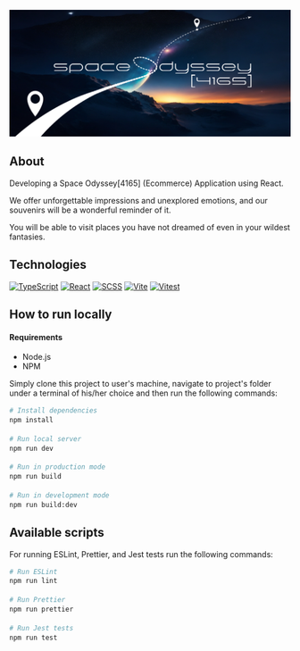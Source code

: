 [![Header](./eCommerce-Application/public/banner.png 'Header')](url)

## About

Developing a Space Odyssey[4165] (Ecommerce) Application using React.

We offer unforgettable impressions and unexplored emotions, and our souvenirs will be a wonderful reminder of it.

You will be able to visit places you have not dreamed of even in your wildest fantasies.

## Technologies

[![TypeScript](https://img.shields.io/badge/-TypeScript-3178c6?style=flat&logo=typescript&logoColor=ffffff)](https://www.typescriptlang.org/)
[![React](https://img.shields.io/badge/-React-%2320232a?style=flat&logo=react&logoColor=ffffff)](https://react.dev/)
[![SCSS](https://img.shields.io/badge/-SCSS-CC6699?style=flat&logo=sass&logoColor=ffffff)](https://sass-lang.com/)
[![Vite](https://img.shields.io/badge/-Vite-%23646CFF?style=flat&logo=Vite&logoColor=ffffff)](https://vitejs.dev/)
[![Vitest](https://img.shields.io/badge/-Vitest-%dab40b?style=flat&logo=vitest&logoColor=ffffff)](https://jestjs.io/)

## How to run locally

#### Requirements

- Node.js
- NPM

Simply clone this project to user's machine, navigate to project's folder under a terminal of his/her choice and then run the following commands:

```bash
# Install dependencies
npm install

# Run local server
npm run dev

# Run in production mode
npm run build

# Run in development mode
npm run build:dev
```

## Available scripts

For running ESLint, Prettier, and Jest tests run the following commands:

```bash
# Run ESLint
npm run lint

# Run Prettier
npm run prettier

# Run Jest tests
npm run test
```
